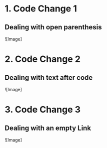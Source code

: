 # 1. Code Change 1

## Dealing with open parenthesis

![Image]

# 2. Code Change 2

## Dealing with text after code

![Image]

# 3. Code Change 3

## Dealing with an empty Link

![Image]